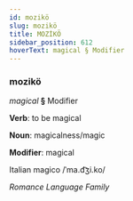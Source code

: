 ```yaml
---
id: mozikö
slug: mozikö
title: MOZİKÖ
sidebar_position: 612
hoverText: magical § Modifier
---
```


### mozikö

*magical* **§** Modifier

**Verb**: to be magical

**Noun**: magicalness/magic

**Modifier**: magical

Italian magico /ˈma.d͡ʒi.ko/

*Romance Language Family*